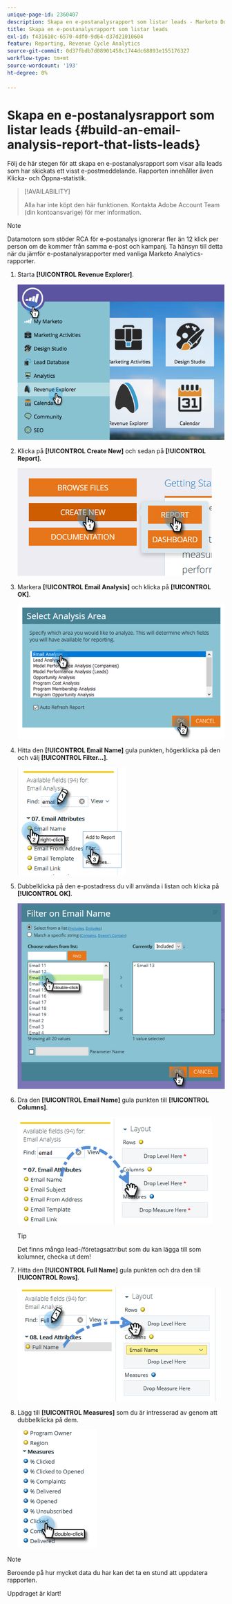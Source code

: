 ```yaml
---
unique-page-id: 2360407
description: Skapa en e-postanalysrapport som listar leads - Marketo Docs - produktdokumentation
title: Skapa en e-postanalysrapport som listar leads
exl-id: f431610c-6570-4df0-9d64-d37d21010604
feature: Reporting, Revenue Cycle Analytics
source-git-commit: 0d37fbdb7d08901458c1744dc68893e155176327
workflow-type: tm+mt
source-wordcount: '193'
ht-degree: 0%

---
```


# Skapa en e-postanalysrapport som listar leads {#build-an-email-analysis-report-that-lists-leads}

Följ de här stegen för att skapa en e-postanalysrapport som visar alla leads som har skickats ett visst e-postmeddelande. Rapporten innehåller även Klicka- och Öppna-statistik.

>[!AVAILABILITY]
>
>Alla har inte köpt den här funktionen. Kontakta Adobe Account Team (din kontoansvarige) för mer information.

>[!NOTE]
>
>Datamotorn som stöder RCA för e-postanalys ignorerar fler än 12 klick per person om de kommer från samma e-post och kampanj. Ta hänsyn till detta när du jämför e-postanalysrapporter med vanliga Marketo Analytics-rapporter.

1. Starta **[!UICONTROL Revenue Explorer]**.

   ![](assets/report-that-lists-leads-1.png)

1. Klicka på **[!UICONTROL Create New]** och sedan på **[!UICONTROL Report]**.

   ![](assets/report-that-lists-leads-2.png)

1. Markera **[!UICONTROL Email Analysis]** och klicka på **[!UICONTROL OK]**.

   ![](assets/report-that-lists-leads-3.png)

1. Hitta den **[!UICONTROL Email Name]** gula punkten, högerklicka på den och välj **[!UICONTROL Filter...]**.

   ![](assets/report-that-lists-leads-4.png)

1. Dubbelklicka på den e-postadress du vill använda i listan och klicka på **[!UICONTROL OK]**.

   ![](assets/report-that-lists-leads-5.png)

1. Dra den **[!UICONTROL Email Name]** gula punkten till **[!UICONTROL Columns]**.

   ![](assets/report-that-lists-leads-6.png)

   >[!TIP]
   >
   >Det finns många lead-/företagsattribut som du kan lägga till som kolumner, checka ut dem!

1. Hitta den **[!UICONTROL Full Name]** gula punkten och dra den till **[!UICONTROL Rows]**.

   ![](assets/report-that-lists-leads-7.png)

1. Lägg till **[!UICONTROL Measures]** som du är intresserad av genom att dubbelklicka på dem.

   ![](assets/report-that-lists-leads-8.png)

>[!NOTE]
>
>Beroende på hur mycket data du har kan det ta en stund att uppdatera rapporten.

Uppdraget är klart!
